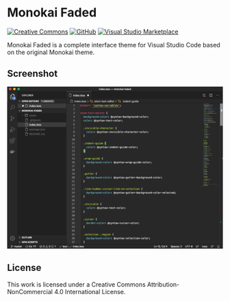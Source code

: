 # Monokai Faded

[![Creative Commons](https://flat.badgen.net/badge/license/CC-BY-NC-4.0/blue)](https://creativecommons.org/licenses/by-nc/4.0/)
[![GitHub](https://flat.badgen.net/github/release/dionmunk/vscode-theme-monokai-faded)](https://github.com/dionmunk/vscode-theme-monokai-faded/releases)
[![Visual Studio Marketplace](https://vsmarketplacebadge.apphb.com/installs-short/dionmunk.theme-monokai-faded.svg?style=flat-square)](https://marketplace.visualstudio.com/items?itemName=dionmunk.theme-monokai-faded)

Monokai Faded is a complete interface theme for Visual Studio Code based on the original Monokai theme.

## Screenshot

![Monokai Faded Theme Demo](/screenshots/screenshot.png?raw=true "Monokai Faded Theme Demo")

## License

This work is licensed under a Creative Commons Attribution-NonCommercial 4.0 International License.